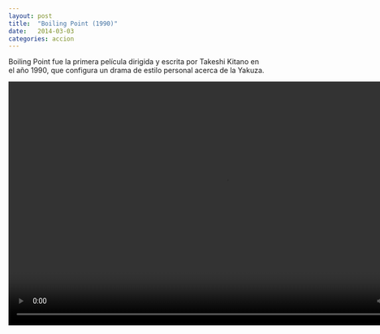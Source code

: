 ```yaml
---
layout: post
title:  "Boiling Point (1990)"
date:   2014-03-03
categories: accion
---
```

Boiling Point fue la primera película dirigida y escrita por Takeshi Kitano en el año 1990, que configura un drama de estilo personal acerca de la Yakuza.


<div class="text-center">
<video class="center" id="player1" width="854" height="480">
        <source src="/media/bpoint.avi" type="video/mp4" title="mp4">
     <!--   <track kind="subtitles" src="/sample/mediaelement.srt" srclang="es" /> -->
</video>
</div>



